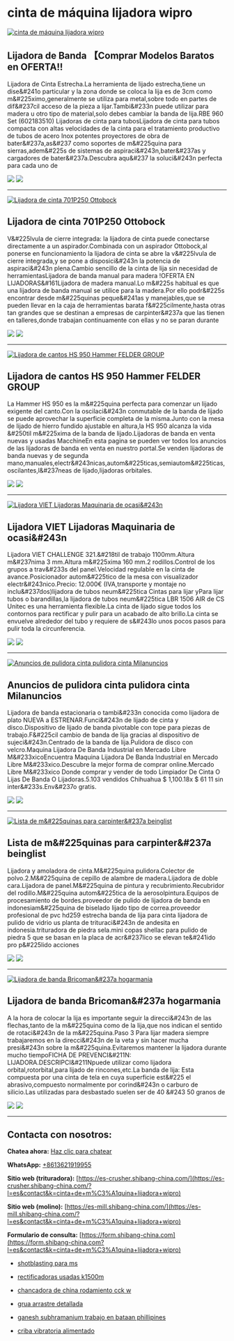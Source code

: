 # cinta de máquina lijadora wipro

<a href="https://swt.shibang-china.com/?l=es&img&k=cinta+de+m%C3%A1quina+lijadora+wipro" target="_blank">![cinta de máquina lijadora wipro](http://static.shibang-china.com/all-800x300/261.jpg)</a>

## Lijadora de Banda 【Comprar Modelos Baratos en OFERTA!!
Lijadora de Cinta Estrecha.La herramienta de lijado estrecha,tiene un dise&#241o particular y la zona donde se coloca la lija es de 3cm como m&#225ximo,generalmente se utiliza para metal,sobre todo en partes de dif&#237cil acceso de la pieza a lijar.Tambi&#233n puede utilizar para madera u otro tipo de material,solo debes cambiar la banda de lija.RBE 960 Set (602183510) Lijadoras de cinta para tubosLijadora de cinta para tubos compacta con altas velocidades de la cinta para el tratamiento productivo de tubos de acero Inox potentes proyectores de obra de bater&#237a,as&#237 como soportes de m&#225quina para sierras,adem&#225s de sistemas de aspiraci&#243n,bater&#237as y cargadores de bater&#237a.Descubra aqu&#237 la soluci&#243n perfecta para cada uno de


<a href="https://whatsapp.shibangsoft.com/WhatsApp.php" target="_blank" title="WhatsApp">![](http://static.shibang-china.com/icon/whatsapp.png)</a> <a href="https://swt.shibang-china.com/?l=es&icon&k=cinta+de+m%C3%A1quina+lijadora+wipro" target="_blank">![](http://static.shibang-china.com/icon/chat-es.png)</a>

---

<a href="https://swt.shibang-china.com/?l=es&img&k=cinta+de+m%C3%A1quina+lijadora+wipro" target="_blank">![Lijadora de cinta 701P250 Ottobock](http://static.shibang-china.com/all-800x300/597.jpg)</a>

## Lijadora de cinta 701P250 Ottobock
V&#225lvula de cierre integrada: la lijadora de cinta puede conectarse directamente a un aspirador.Combinada con un aspirador Ottobock,al ponerse en funcionamiento la lijadora de cinta se abre la v&#225lvula de cierre integrada,y se pone a disposici&#243n la potencia de aspiraci&#243n plena.Cambio sencillo de la cinta de lija sin necesidad de herramientasLijadora de banda manual para madera !OFERTA EN LIJADORAS&#161Lijadora de madera manual.Lo m&#225s habitual es que una lijadora de banda manual se utilice para la madera.Por ello podr&#225s encontrar desde m&#225quinas peque&#241as y manejables,que se pueden llevar en la caja de herramientas barata f&#225cilmente,hasta otras tan grandes que se destinan a empresas de carpinter&#237a que las tienen en talleres,donde trabajan continuamente con ellas y no se paran durante


<a href="https://whatsapp.shibangsoft.com/WhatsApp.php" target="_blank" title="WhatsApp">![](http://static.shibang-china.com/icon/whatsapp.png)</a> <a href="https://swt.shibang-china.com/?l=es&icon&k=cinta+de+m%C3%A1quina+lijadora+wipro" target="_blank">![](http://static.shibang-china.com/icon/chat-es.png)</a>

---

<a href="https://swt.shibang-china.com/?l=es&img&k=cinta+de+m%C3%A1quina+lijadora+wipro" target="_blank">![Lijadora de cantos HS 950 Hammer FELDER GROUP](http://static.shibang-china.com/all-800x300/1119.jpg)</a>

## Lijadora de cantos HS 950 Hammer FELDER GROUP
La Hammer HS 950 es la m&#225quina perfecta para comenzar un lijado exigente del canto.Con la oscilaci&#243n conmutable de la banda de lijado se puede aprovechar la superficie completa de la misma.Junto con la mesa de lijado de hierro fundido ajustable en altura,la HS 950 alcanza la vida &#250til m&#225xima de la banda de lijado.Lijadoras de banda en venta nuevas y usadas MacchineEn esta pagina se pueden ver todos los anuncios de las lijadoras de banda en venta en nuestro portal.Se venden lijadoras de banda nuevas y de segunda mano,manuales,electr&#243nicas,autom&#225ticas,semiautom&#225ticas,oscilantes,l&#237neas de lijado,lijadoras orbitales.


<a href="https://whatsapp.shibangsoft.com/WhatsApp.php" target="_blank" title="WhatsApp">![](http://static.shibang-china.com/icon/whatsapp.png)</a> <a href="https://swt.shibang-china.com/?l=es&icon&k=cinta+de+m%C3%A1quina+lijadora+wipro" target="_blank">![](http://static.shibang-china.com/icon/chat-es.png)</a>

---

<a href="https://swt.shibang-china.com/?l=es&img&k=cinta+de+m%C3%A1quina+lijadora+wipro" target="_blank">![Lijadora VIET Lijadoras Maquinaria de ocasi&#243n](http://static.shibang-china.com/all-800x300/554.jpg)</a>

## Lijadora VIET Lijadoras Maquinaria de ocasi&#243n
Lijadora VIET CHALLENGE 321.&#218til de trabajo 1100mm.Altura m&#237nima 3 mm.Altura m&#225xima 160 mm.2 rodillos.Control de los grupos a trav&#233s del panel.Velocidad regulable en la cinta de avance.Posicionador autom&#225tico de la mesa con visualizador electr&#243nico.Precio: 12.000€ (IVA,transporte y montaje no inclu&#237dos)lijadora de tubos neum&#225tica Cintas para lijar yPara lijar tubos o barandillas,la lijadora de tubos neum&#225tica LBR 1506 AIR de CS Unitec es una herramienta flexible.La cinta de lijado sigue todos los contornos para rectificar y pulir para un acabado de alto brillo.La cinta se envuelve alrededor del tubo y requiere de s&#243lo unos pocos pasos para pulir toda la circunferencia.


<a href="https://whatsapp.shibangsoft.com/WhatsApp.php" target="_blank" title="WhatsApp">![](http://static.shibang-china.com/icon/whatsapp.png)</a> <a href="https://swt.shibang-china.com/?l=es&icon&k=cinta+de+m%C3%A1quina+lijadora+wipro" target="_blank">![](http://static.shibang-china.com/icon/chat-es.png)</a>

---

<a href="https://swt.shibang-china.com/?l=es&img&k=cinta+de+m%C3%A1quina+lijadora+wipro" target="_blank">![Anuncios de pulidora cinta pulidora cinta Milanuncios](http://static.shibang-china.com/all-800x300/1087.jpg)</a>

## Anuncios de pulidora cinta pulidora cinta Milanuncios
Lijadora de banda estacionaria o tambi&#233n conocida como lijadora de plato NUEVA a ESTRENAR.Funci&#243n de lijado de cinta y disco.Dispositivo de lijado de banda pivotable con tope para piezas de trabajo.F&#225cil cambio de banda de lija gracias al dispositivo de sujeci&#243n.Centrado de la banda de lija.Pulidora de disco con velcro.Maquina Lijadora De Banda Industrial en Mercado Libre M&#233xicoEncuentra Maquina Lijadora De Banda Industrial en Mercado Libre M&#233xico.Descubre la mejor forma de comprar online.Mercado Libre M&#233xico Donde comprar y vender de todo Limpiador De Cinta O Lijas De Banda O Lijadoras.5.103 vendidos Chihuahua $ 1,100.18x $ 61 11 sin inter&#233s.Env&#237o gratis.


<a href="https://whatsapp.shibangsoft.com/WhatsApp.php" target="_blank" title="WhatsApp">![](http://static.shibang-china.com/icon/whatsapp.png)</a> <a href="https://swt.shibang-china.com/?l=es&icon&k=cinta+de+m%C3%A1quina+lijadora+wipro" target="_blank">![](http://static.shibang-china.com/icon/chat-es.png)</a>

---

<a href="https://swt.shibang-china.com/?l=es&img&k=cinta+de+m%C3%A1quina+lijadora+wipro" target="_blank">![Lista de m&#225quinas para carpinter&#237a beinglist](http://static.shibang-china.com/all-800x300/1405.jpg)</a>

## Lista de m&#225quinas para carpinter&#237a beinglist
Lijadora y amoladora de cinta.M&#225quina pulidora.Colector de polvo.2.M&#225quina de cepillo de alambre de madera.Lijadora de doble cara.Lijadora de panel.M&#225quina de pintura y recubrimiento.Recubridor del rodillo.M&#225quina autom&#225tica de la aerosolpintura.Equipos de procesamiento de bordes.proveedor de pulido de lijadora de banda en indonesiam&#225quina de biselado lijado tipo de correa.proveedor profesional de pvc hd259 estrecha banda de lija para cinta lijadora de pulido de vidrio us planta de trituraci&#243n de andesita en indonesia.trituradora de piedra sela.mini copas shellac para pulido de piedra 5 que se basan en la placa de acr&#237lico se elevan te&#241ido pro p&#225lido acciones


<a href="https://whatsapp.shibangsoft.com/WhatsApp.php" target="_blank" title="WhatsApp">![](http://static.shibang-china.com/icon/whatsapp.png)</a> <a href="https://swt.shibang-china.com/?l=es&icon&k=cinta+de+m%C3%A1quina+lijadora+wipro" target="_blank">![](http://static.shibang-china.com/icon/chat-es.png)</a>

---

<a href="https://swt.shibang-china.com/?l=es&img&k=cinta+de+m%C3%A1quina+lijadora+wipro" target="_blank">![Lijadora de banda Bricoman&#237a hogarmania](http://static.shibang-china.com/all-800x300/966.jpg)</a>

## Lijadora de banda Bricoman&#237a hogarmania
A la hora de colocar la lija es importante seguir la direcci&#243n de las flechas,tanto de la m&#225quina como de la lija,que nos indican el sentido de rotaci&#243n de la m&#225quina.Paso 3 Para lijar madera siempre trabajaremos en la direcci&#243n de la veta y sin hacer mucha presi&#243n sobre la m&#225quina.Evitaremos mantener la lijadora durante mucho tiempoFICHA DE PREVENCI&#211N: LIJADORA.DESCRIPCI&#211Npuede utilizar como lijadora orbital,rotorbital,para lijado de rincones,etc.La banda de lija: Esta compuesta por una cinta de tela en cuya superficie est&#225 el abrasivo,compuesto normalmente por corind&#243n o carburo de silicio.Las utilizadas para desbastado suelen ser de 40 &#243 50 granos de


<a href="https://whatsapp.shibangsoft.com/WhatsApp.php" target="_blank" title="WhatsApp">![](http://static.shibang-china.com/icon/whatsapp.png)</a> <a href="https://swt.shibang-china.com/?l=es&icon&k=cinta+de+m%C3%A1quina+lijadora+wipro" target="_blank">![](http://static.shibang-china.com/icon/chat-es.png)</a>

---
## Contacta con nosotros:

**Chatea ahora:** [Haz clic para chatear](https://swt.shibang-china.com?l=es&contact&k=cinta+de+m%C3%A1quina+lijadora+wipro)

**WhatsApp:**  [+8613621919955](https://whatsapp.shibangsoft.com/WhatsApp.php)

**Sitio web (trituradora):** [https://es-crusher.shibang-china.com/](https://es-crusher.shibang-china.com/?l=es&contact&k=cinta+de+m%C3%A1quina+lijadora+wipro)

**Sitio web (molino):** [https://es-mill.shibang-china.com/](https://es-mill.shibang-china.com/?l=es&contact&k=cinta+de+m%C3%A1quina+lijadora+wipro)

**Formulario de consulta:** [https://form.shibang-china.com](https://form.shibang-china.com?l=es&contact&k=cinta+de+m%C3%A1quina+lijadora+wipro)

* [shotblasting para ms](../69/shotblasting%20para%20ms.md)

* [rectificadoras usadas k1500m](../73/rectificadoras%20usadas%20k1500m.md)

* [chancadora de china rodamiento cck w](../80/chancadora%20de%20china%20rodamiento%20cck%20w.md)

* [grua arrastre detallada](../66/grua%20arrastre%20detallada.md)

* [ganesh subhramanium trabajo en bataan phillipines](../74/ganesh%20subhramanium%20trabajo%20en%20bataan%20phillipines.md)

* [criba vibratoria alimentado](../75/criba%20vibratoria%20alimentado.md)